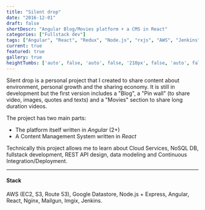 ```yaml
---
title: "Silent drop"
date: "2016-12-01"
draft: false
shortDescr: "Angular Blog/Movies platform + a CMS in React"
categories: ["Fullstack dev"]
tags: ["Angular", "React", "Redux", "Node.js", "rxjs", "AWS", "Jenkins"]
current: true
featured: true
gallery: true
heightTumbs: ['auto', false, 'auto', false, '210px', false, 'auto', false, 'auto']
---
```


Silent drop is a personal project that I created to share content about environment, personal growth and the sharing economy. It is still in development but the first version includes a "Blog", a "Pin wall" (to share video, images, quotes and texts) and a "Movies" section to share long duration videos.

The project has two main parts:  

* The platform itself written in _Angular_ (2+)
* A Content Management System written in _React_  

Technically this project allows me to learn about Cloud Services, NoSQL DB, fullstack development, REST API design, data modeling and Continuous Integration/Deployment.

---

#### Stack
AWS (EC2, S3, Route 53), Google Datastore, Node.js + Express, Angular, React, Nginx, Mailgun, Imgix, Jenkins.
